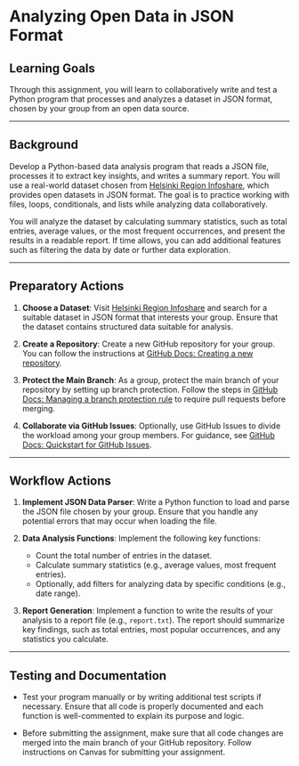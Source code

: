 # Analyzing Open Data in JSON Format

## Learning Goals
Through this assignment, you will learn to collaboratively write and test a Python program that processes and analyzes a dataset in JSON format, chosen by your group from an open data source.

---

## Background
Develop a Python-based data analysis program that reads a JSON file, processes it to extract key insights, and writes a summary report. You will use a real-world dataset chosen from [Helsinki Region Infoshare](https://hri.fi/), which provides open datasets in JSON format. The goal is to practice working with files, loops, conditionals, and lists while analyzing data collaboratively.

You will analyze the dataset by calculating summary statistics, such as total entries, average values, or the most frequent occurrences, and present the results in a readable report. If time allows, you can add additional features such as filtering the data by date or further data exploration.

---

## Preparatory Actions
1. **Choose a Dataset**: Visit [Helsinki Region Infoshare](https://hri.fi/) and search for a suitable dataset in JSON format that interests your group. Ensure that the dataset contains structured data suitable for analysis.
   
2. **Create a Repository**: Create a new GitHub repository for your group. You can follow the instructions at [GitHub Docs: Creating a new repository](https://docs.github.com/en/get-started/quickstart/create-a-repo).
   
3. **Protect the Main Branch**: As a group, protect the main branch of your repository by setting up branch protection. Follow the steps in [GitHub Docs: Managing a branch protection rule](https://docs.github.com/en/repositories/configuring-branches-and-merges-in-your-repository/managing-protected-branches/managing-a-branch-protection-rule) to require pull requests before merging.

4. **Collaborate via GitHub Issues**: Optionally, use GitHub Issues to divide the workload among your group members. For guidance, see [GitHub Docs: Quickstart for GitHub Issues](https://docs.github.com/en/issues/tracking-your-work-with-issues/quickstart).

---

## Workflow Actions
1. **Implement JSON Data Parser**: Write a Python function to load and parse the JSON file chosen by your group. Ensure that you handle any potential errors that may occur when loading the file.
   
2. **Data Analysis Functions**: Implement the following key functions:
   - Count the total number of entries in the dataset.
   - Calculate summary statistics (e.g., average values, most frequent entries).
   - Optionally, add filters for analyzing data by specific conditions (e.g., date range).
   
3. **Report Generation**: Implement a function to write the results of your analysis to a report file (e.g., `report.txt`). The report should summarize key findings, such as total entries, most popular occurrences, and any statistics you calculate.

---

## Testing and Documentation
- Test your program manually or by writing additional test scripts if necessary. Ensure that all code is properly documented and each function is well-commented to explain its purpose and logic.

- Before submitting the assignment, make sure that all code changes are merged into the main branch of your GitHub repository. Follow instructions on Canvas for submitting your assignment.
